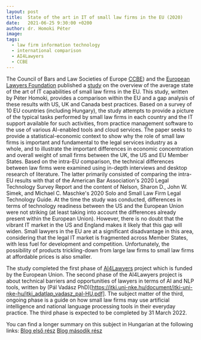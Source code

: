 ```yaml
---
layout: post
title:  State of the art in IT of small law firms in the EU (2020)
date:   2021-06-25 9:30:00 +0200
author: dr. Homoki Péter
image: 
tags:
  - law firm information technology
  - international comparison
  - AI4Lawyers
  - CCBE
---
```


The Council of Bars and Law Societies of Europe [CCBE](https://www.ccbe.eu/)) and the [European Lawyers Foundation](https://elf-fae.eu/) published a [study](http://elf-fae.eu/wp-content/uploads/2021/03/Overview-of-the-average-state-of-the-art-IT-capabilities-in-the-EU.pdf) on the overview of the average state of the art of IT capabilities of small law firms in the EU.
This study, written by Péter Homoki, provides a comparison within the EU and a gap analysis of these results with US, UK and Canada best practices.
Based on a survey of 10 EU countries (including Hungary), the study attempts to provide a picture of the typical tasks performed by small law firms in each country and the IT support available for such activities, from practice management software to the use of various AI-enabled tools and cloud services.
The paper seeks to provide a statistical-economic context to show why the role of small law firms is important and fundamental to the legal services industry as a whole, and to illustrate the important differences in economic concentration and overall weight of small firms between the UK, the US and EU Member States.
Based on the intra-EU comparison, the technical differences between law firms were examined using in-depth interviews and desktop research of literature. The latter primarily consisted of comparing the intra-EU results with that of the American Bar Association's 2020 Legal Technology Survey Report and the content of Nelson, Sharon D., John W. Simek, and Michael C. Maschke's 2020 Solo and Small Law Firm Legal Technology Guide.
At the time the study was conducted, differences in terms of technology readiness between the US and the European Union were not striking (at least taking into account the differences already present within the European Union). However, there is no doubt that the vibrant IT market in the US and England makes it likely that this gap will widen. Small lawyers in the EU are at a significant disadvantage in this area, considering that the legal IT market is fragmented across Member States, with less fuel for development and competition. Unfortunately, the possibility of products trickling-down from large law firms to small law firms at affordable prices is also smaller.

The study completed the first phase of [AI4Lawyers](https://elf-fae.eu/ai4lawyers/) project which is funded by the European Union.
The second phase of the AI4Lawyers project is about technical barriers and opportunities of lawyers in terms of AI and NLP tools, written by (Pál Vadász PhD)[https://itki.uni-nke.hu/document/itki-uni-nke-hu/itki_adatlap_vadasz_pal-HU.pdf].
The subject matter of the third, ongoing phase is a guide on how small law firms may use artificial intelligence and national language processing tools in their everyday practice. The third phase is expected to be completed by 31 March 2022.

You can find a longer summary on this subject in Hungarian at the following links:
[Blog első rész](https://ajovobirosaga.blog.hu/2021/06/25/milyen_jovo_var_a_kis_ugyvedi_irodakra_1_resz) 
[Blog második rész](https://ajovobirosaga.blog.hu/2021/06/30/milyen_jovo_var_a_kis_ugyvedi_irodakra_2_resz)
